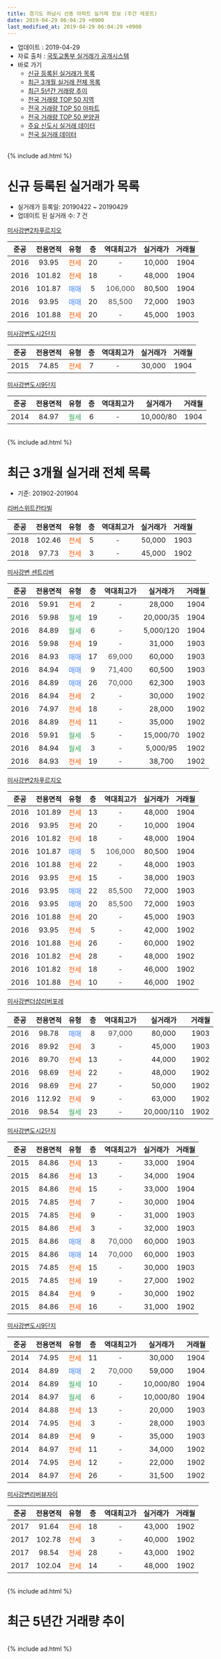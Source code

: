 ```yaml
---
title: 경기도 하남시 선동 아파트 실거래 정보 (주간 레포트)
date: 2019-04-29 06:04:29 +0900
last_modified_at: 2019-04-29 06:04:29 +0900
---
```


* 업데이트 : 2019-04-29
* 자료 출처 : [국토교통부 실거래가 공개시스템](http://rt.molit.go.kr)
* 바로 가기
    * [신규 등록된 실거래가 목록](#신규-등록된-실거래가-목록)
    * [최근 3개월 실거래 전체 목록](#최근-3개월-실거래-전체-목록)
    * [최근 5년간 거래량 추이](#최근-5년간-거래량-추이)
    * [전국 거래량 TOP 50 지역](https://inasie.github.io/apt-trade-info/최근-3개월-전국에서-가장-거래가-많이-발생한-지역)
    * [전국 거래량 TOP 50 아파트](https://inasie.github.io/apt-trade-info/최근-3개월-전국에서-가장-거래가-많이-발생한-아파트)
    * [전국 거래량 TOP 50 분양권](https://inasie.github.io/apt-trade-info/최근-3개월-전국에서-가장-거래가-많이-발생한-분양권)
    * [주요 신도시 실거래 데이터](https://inasie.github.io/apt-trade-info/주요-신도시)
    * [전국 실거래 데이터](https://inasie.github.io/apt-trade-info/전국)
<br>
{% include ad.html %}
<br>

# 신규 등록된 실거래가 목록
* 실거래가 등록일: 20190422 ~ 20190429
* 업데이트 된 실거래 수: 7 건


[미사강변2차푸르지오](https://search.naver.com/search.naver?query=%EA%B2%BD%EA%B8%B0%EB%8F%84+%ED%95%98%EB%82%A8%EC%8B%9C+%EC%84%A0%EB%8F%99+%EB%AF%B8%EC%82%AC%EA%B0%95%EB%B3%802%EC%B0%A8%ED%91%B8%EB%A5%B4%EC%A7%80%EC%98%A4)

|준공|전용면적|유형|층|역대최고가|실거래가|거래월|
|:---:|:---:|:---:|:---:|:---:|:---:|:---:|
|2016|93.95|<span style="color:#ff5a00">전세</span>|20|<span style="color:#444444">-</span>|10,000|1904|
|2016|101.82|<span style="color:#ff5a00">전세</span>|18|<span style="color:#444444">-</span>|48,000|1904|
|2016|101.87|<span style="color:#4285f3">매매</span>|5|<span style="color:#444444">106,000</span>|80,500|1904|
|2016|93.95|<span style="color:#4285f3">매매</span>|20|<span style="color:#444444">85,500</span>|72,000|1903|
|2016|101.88|<span style="color:#ff5a00">전세</span>|20|<span style="color:#444444">-</span>|45,000|1903|

[미사강변도시2단지](https://search.naver.com/search.naver?query=%EA%B2%BD%EA%B8%B0%EB%8F%84+%ED%95%98%EB%82%A8%EC%8B%9C+%EC%84%A0%EB%8F%99+%EB%AF%B8%EC%82%AC%EA%B0%95%EB%B3%80%EB%8F%84%EC%8B%9C2%EB%8B%A8%EC%A7%80)

|준공|전용면적|유형|층|역대최고가|실거래가|거래월|
|:---:|:---:|:---:|:---:|:---:|:---:|:---:|
|2015|74.85|<span style="color:#ff5a00">전세</span>|7|<span style="color:#444444">-</span>|30,000|1904|

[미사강변도시9단지](https://search.naver.com/search.naver?query=%EA%B2%BD%EA%B8%B0%EB%8F%84+%ED%95%98%EB%82%A8%EC%8B%9C+%EC%84%A0%EB%8F%99+%EB%AF%B8%EC%82%AC%EA%B0%95%EB%B3%80%EB%8F%84%EC%8B%9C9%EB%8B%A8%EC%A7%80)

|준공|전용면적|유형|층|역대최고가|실거래가|거래월|
|:---:|:---:|:---:|:---:|:---:|:---:|:---:|
|2014|84.97|<span style="color:#34a853">월세</span>|6|<span style="color:#444444">-</span>|10,000/80|1904|


<br>
{% include ad.html %}
<br>

# 최근 3개월 실거래 전체 목록
* 기준: 201902-201904


[리버스위트칸타빌](https://search.naver.com/search.naver?query=%EA%B2%BD%EA%B8%B0%EB%8F%84+%ED%95%98%EB%82%A8%EC%8B%9C+%EC%84%A0%EB%8F%99+%EB%A6%AC%EB%B2%84%EC%8A%A4%EC%9C%84%ED%8A%B8%EC%B9%B8%ED%83%80%EB%B9%8C)

|준공|전용면적|유형|층|역대최고가|실거래가|거래월|
|:---:|:---:|:---:|:---:|:---:|:---:|:---:|
|2018|102.46|<span style="color:#ff5a00">전세</span>|5|<span style="color:#444444">-</span>|50,000|1903|
|2018|97.73|<span style="color:#ff5a00">전세</span>|3|<span style="color:#444444">-</span>|45,000|1902|

[미사강변 센트리버](https://search.naver.com/search.naver?query=%EA%B2%BD%EA%B8%B0%EB%8F%84+%ED%95%98%EB%82%A8%EC%8B%9C+%EC%84%A0%EB%8F%99+%EB%AF%B8%EC%82%AC%EA%B0%95%EB%B3%80+%EC%84%BC%ED%8A%B8%EB%A6%AC%EB%B2%84)

|준공|전용면적|유형|층|역대최고가|실거래가|거래월|
|:---:|:---:|:---:|:---:|:---:|:---:|:---:|
|2016|59.91|<span style="color:#ff5a00">전세</span>|2|<span style="color:#444444">-</span>|28,000|1904|
|2016|59.98|<span style="color:#34a853">월세</span>|19|<span style="color:#444444">-</span>|20,000/35|1904|
|2016|84.89|<span style="color:#34a853">월세</span>|6|<span style="color:#444444">-</span>|5,000/120|1904|
|2016|59.98|<span style="color:#ff5a00">전세</span>|19|<span style="color:#444444">-</span>|31,000|1903|
|2016|84.93|<span style="color:#4285f3">매매</span>|17|<span style="color:#444444">69,000</span>|60,000|1903|
|2016|84.94|<span style="color:#4285f3">매매</span>|9|<span style="color:#444444">71,400</span>|60,500|1903|
|2016|84.89|<span style="color:#4285f3">매매</span>|26|<span style="color:#444444">70,000</span>|62,300|1903|
|2016|84.94|<span style="color:#ff5a00">전세</span>|2|<span style="color:#444444">-</span>|30,000|1902|
|2016|74.97|<span style="color:#ff5a00">전세</span>|18|<span style="color:#444444">-</span>|28,000|1902|
|2016|84.89|<span style="color:#ff5a00">전세</span>|11|<span style="color:#444444">-</span>|35,000|1902|
|2016|59.91|<span style="color:#34a853">월세</span>|5|<span style="color:#444444">-</span>|15,000/70|1902|
|2016|84.94|<span style="color:#34a853">월세</span>|3|<span style="color:#444444">-</span>|5,000/95|1902|
|2016|84.93|<span style="color:#ff5a00">전세</span>|19|<span style="color:#444444">-</span>|38,700|1902|

[미사강변2차푸르지오](https://search.naver.com/search.naver?query=%EA%B2%BD%EA%B8%B0%EB%8F%84+%ED%95%98%EB%82%A8%EC%8B%9C+%EC%84%A0%EB%8F%99+%EB%AF%B8%EC%82%AC%EA%B0%95%EB%B3%802%EC%B0%A8%ED%91%B8%EB%A5%B4%EC%A7%80%EC%98%A4)

|준공|전용면적|유형|층|역대최고가|실거래가|거래월|
|:---:|:---:|:---:|:---:|:---:|:---:|:---:|
|2016|101.89|<span style="color:#ff5a00">전세</span>|13|<span style="color:#444444">-</span>|48,000|1904|
|2016|93.95|<span style="color:#ff5a00">전세</span>|20|<span style="color:#444444">-</span>|10,000|1904|
|2016|101.82|<span style="color:#ff5a00">전세</span>|18|<span style="color:#444444">-</span>|48,000|1904|
|2016|101.87|<span style="color:#4285f3">매매</span>|5|<span style="color:#444444">106,000</span>|80,500|1904|
|2016|101.88|<span style="color:#ff5a00">전세</span>|22|<span style="color:#444444">-</span>|48,000|1903|
|2016|93.95|<span style="color:#ff5a00">전세</span>|15|<span style="color:#444444">-</span>|38,000|1903|
|2016|93.95|<span style="color:#4285f3">매매</span>|22|<span style="color:#444444">85,500</span>|72,000|1903|
|2016|93.95|<span style="color:#4285f3">매매</span>|20|<span style="color:#444444">85,500</span>|72,000|1903|
|2016|101.88|<span style="color:#ff5a00">전세</span>|20|<span style="color:#444444">-</span>|45,000|1903|
|2016|93.95|<span style="color:#ff5a00">전세</span>|5|<span style="color:#444444">-</span>|42,000|1902|
|2016|101.88|<span style="color:#ff5a00">전세</span>|26|<span style="color:#444444">-</span>|60,000|1902|
|2016|101.82|<span style="color:#ff5a00">전세</span>|28|<span style="color:#444444">-</span>|48,000|1902|
|2016|101.82|<span style="color:#ff5a00">전세</span>|18|<span style="color:#444444">-</span>|46,000|1902|
|2016|101.88|<span style="color:#ff5a00">전세</span>|10|<span style="color:#444444">-</span>|46,000|1902|

[미사강변더샵리버포레](https://search.naver.com/search.naver?query=%EA%B2%BD%EA%B8%B0%EB%8F%84+%ED%95%98%EB%82%A8%EC%8B%9C+%EC%84%A0%EB%8F%99+%EB%AF%B8%EC%82%AC%EA%B0%95%EB%B3%80%EB%8D%94%EC%83%B5%EB%A6%AC%EB%B2%84%ED%8F%AC%EB%A0%88)

|준공|전용면적|유형|층|역대최고가|실거래가|거래월|
|:---:|:---:|:---:|:---:|:---:|:---:|:---:|
|2016|98.78|<span style="color:#4285f3">매매</span>|8|<span style="color:#444444">97,000</span>|80,000|1903|
|2016|89.92|<span style="color:#ff5a00">전세</span>|3|<span style="color:#444444">-</span>|45,000|1903|
|2016|89.70|<span style="color:#ff5a00">전세</span>|13|<span style="color:#444444">-</span>|44,000|1902|
|2016|98.69|<span style="color:#ff5a00">전세</span>|22|<span style="color:#444444">-</span>|48,000|1902|
|2016|98.69|<span style="color:#ff5a00">전세</span>|27|<span style="color:#444444">-</span>|50,000|1902|
|2016|112.92|<span style="color:#ff5a00">전세</span>|9|<span style="color:#444444">-</span>|63,000|1902|
|2016|98.54|<span style="color:#34a853">월세</span>|23|<span style="color:#444444">-</span>|20,000/110|1902|

[미사강변도시2단지](https://search.naver.com/search.naver?query=%EA%B2%BD%EA%B8%B0%EB%8F%84+%ED%95%98%EB%82%A8%EC%8B%9C+%EC%84%A0%EB%8F%99+%EB%AF%B8%EC%82%AC%EA%B0%95%EB%B3%80%EB%8F%84%EC%8B%9C2%EB%8B%A8%EC%A7%80)

|준공|전용면적|유형|층|역대최고가|실거래가|거래월|
|:---:|:---:|:---:|:---:|:---:|:---:|:---:|
|2015|84.86|<span style="color:#ff5a00">전세</span>|13|<span style="color:#444444">-</span>|33,000|1904|
|2015|84.86|<span style="color:#ff5a00">전세</span>|13|<span style="color:#444444">-</span>|34,000|1904|
|2015|84.86|<span style="color:#ff5a00">전세</span>|15|<span style="color:#444444">-</span>|33,000|1904|
|2015|74.85|<span style="color:#ff5a00">전세</span>|7|<span style="color:#444444">-</span>|30,000|1904|
|2015|74.85|<span style="color:#ff5a00">전세</span>|9|<span style="color:#444444">-</span>|31,000|1903|
|2015|84.86|<span style="color:#ff5a00">전세</span>|3|<span style="color:#444444">-</span>|32,000|1903|
|2015|84.86|<span style="color:#4285f3">매매</span>|8|<span style="color:#444444">70,000</span>|60,000|1903|
|2015|84.86|<span style="color:#4285f3">매매</span>|14|<span style="color:#444444">70,000</span>|60,000|1903|
|2015|74.85|<span style="color:#ff5a00">전세</span>|15|<span style="color:#444444">-</span>|30,000|1903|
|2015|74.85|<span style="color:#ff5a00">전세</span>|19|<span style="color:#444444">-</span>|27,000|1902|
|2015|84.84|<span style="color:#ff5a00">전세</span>|9|<span style="color:#444444">-</span>|30,000|1902|
|2015|84.86|<span style="color:#ff5a00">전세</span>|16|<span style="color:#444444">-</span>|31,000|1902|


<script async src="//pagead2.googlesyndication.com/pagead/js/adsbygoogle.js"></script>
<!-- 기본 -->
<ins class="adsbygoogle"
     style="display:block"
     data-ad-client="ca-pub-2446590836940007"
     data-ad-slot="1659523306"
     data-ad-format="auto"
     data-full-width-responsive="true"></ins>
<script>
(adsbygoogle = window.adsbygoogle || []).push({});
</script>


[미사강변도시9단지](https://search.naver.com/search.naver?query=%EA%B2%BD%EA%B8%B0%EB%8F%84+%ED%95%98%EB%82%A8%EC%8B%9C+%EC%84%A0%EB%8F%99+%EB%AF%B8%EC%82%AC%EA%B0%95%EB%B3%80%EB%8F%84%EC%8B%9C9%EB%8B%A8%EC%A7%80)

|준공|전용면적|유형|층|역대최고가|실거래가|거래월|
|:---:|:---:|:---:|:---:|:---:|:---:|:---:|
|2014|74.95|<span style="color:#ff5a00">전세</span>|11|<span style="color:#444444">-</span>|30,000|1904|
|2014|84.89|<span style="color:#4285f3">매매</span>|2|<span style="color:#444444">70,000</span>|59,000|1904|
|2014|84.89|<span style="color:#34a853">월세</span>|10|<span style="color:#444444">-</span>|10,000/80|1904|
|2014|84.97|<span style="color:#34a853">월세</span>|6|<span style="color:#444444">-</span>|10,000/80|1904|
|2014|84.88|<span style="color:#ff5a00">전세</span>|13|<span style="color:#444444">-</span>|20,000|1903|
|2014|74.95|<span style="color:#ff5a00">전세</span>|3|<span style="color:#444444">-</span>|28,000|1903|
|2014|84.89|<span style="color:#ff5a00">전세</span>|9|<span style="color:#444444">-</span>|35,000|1903|
|2014|84.97|<span style="color:#ff5a00">전세</span>|11|<span style="color:#444444">-</span>|34,000|1902|
|2014|74.95|<span style="color:#ff5a00">전세</span>|12|<span style="color:#444444">-</span>|22,000|1902|
|2014|84.97|<span style="color:#ff5a00">전세</span>|26|<span style="color:#444444">-</span>|31,500|1902|

[미사강변리버뷰자이](https://search.naver.com/search.naver?query=%EA%B2%BD%EA%B8%B0%EB%8F%84+%ED%95%98%EB%82%A8%EC%8B%9C+%EC%84%A0%EB%8F%99+%EB%AF%B8%EC%82%AC%EA%B0%95%EB%B3%80%EB%A6%AC%EB%B2%84%EB%B7%B0%EC%9E%90%EC%9D%B4)

|준공|전용면적|유형|층|역대최고가|실거래가|거래월|
|:---:|:---:|:---:|:---:|:---:|:---:|:---:|
|2017|91.64|<span style="color:#ff5a00">전세</span>|18|<span style="color:#444444">-</span>|43,000|1902|
|2017|102.78|<span style="color:#ff5a00">전세</span>|3|<span style="color:#444444">-</span>|40,000|1902|
|2017|98.54|<span style="color:#ff5a00">전세</span>|28|<span style="color:#444444">-</span>|43,000|1902|
|2017|102.04|<span style="color:#ff5a00">전세</span>|14|<span style="color:#444444">-</span>|48,000|1902|


<br>
{% include ad.html %}
<br>

# 최근 5년간 거래량 추이


<div style="width:100%;">
    <canvas id="deal_progress" height="200"></canvas>
</div>

<script>
new Chart(document.getElementById("deal_progress"), {
    type: 'line',
    data: {
        labels: ['201404','201405','201406','201407','201408','201409','201410','201411','201412','201501','201502','201503','201504','201505','201506','201507','201508','201509','201510','201511','201512','201601','201602','201603','201604','201605','201606','201607','201608','201609','201610','201611','201612','201701','201702','201703','201704','201705','201706','201707','201708','201709','201710','201711','201712','201801','201802','201803','201804','201805','201806','201807','201808','201809','201810','201811','201812','201901','201902','201903','201904'],
        datasets: [{
            label: '매매',
            pointRadius: 1,
            data: [0, 0, 0, 0, 0, 0, 0, 0, 0, 1, 0, 0, 0, 1, 1, 1, 0, 1, 5, 1, 0, 0, 0, 0, 3, 3, 14, 11, 15, 31, 10, 6, 3, 6, 3, 3, 4, 10, 32, 24, 8, 8, 7, 11, 8, 21, 49, 28, 10, 3, 9, 24, 51, 53, 24, 6, 5, 7, 0, 8, 2],
            borderColor: "rgba(255, 201, 14, 1)",
            backgroundColor: "rgba(255, 201, 14, 0.5)",
            fill: false,
            lineTension: 0
        },{
            label: '전월세',
            pointRadius: 1,
            data: [0, 0, 2, 5, 25, 11, 6, 3, 5, 6, 3, 9, 9, 21, 21, 4, 4, 7, 5, 3, 3, 2, 0, 1, 5, 8, 18, 41, 100, 66, 33, 10, 13, 19, 35, 20, 24, 22, 24, 41, 22, 25, 23, 27, 22, 29, 19, 26, 22, 18, 29, 56, 74, 94, 83, 37, 34, 38, 27, 12, 13],
            borderColor: "rgba(0, 141, 185, 1)",
            backgroundColor: "rgba(0, 141, 185, 0.5)",
            fill: false,
            lineTension: 0
        }
        ]
    },
    options: {
        responsive: true,
        title: {
            display: false
        },
        tooltips: {
            mode: 'index',
            intersect: false
        },
        hover: {
            mode: 'nearest',
            intersect: true
        },
        scales: {
            xAxes: [{
                display: true,
                scaleLabel: {
                    display: true,
                    labelString: '년/월'
                }
            }],
            yAxes: [{
                display: true,
                ticks: {
                    suggestedMin: 0,
                },
                scaleLabel: {
                    display: true,
                    labelString: '실거래 수'
                }
            }]
        }
    }
});

</script>


<br>
{% include ad.html %}
<br>

